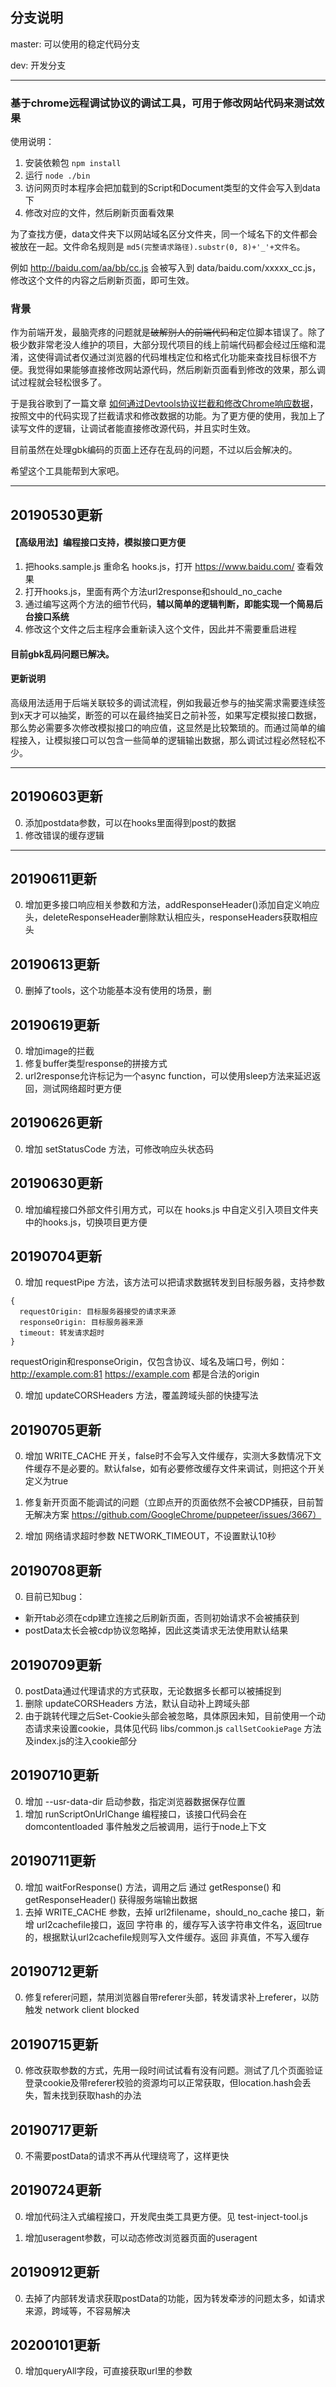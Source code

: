 ## 分支说明

master: 可以使用的稳定代码分支

dev: 开发分支

---

### 基于chrome远程调试协议的调试工具，可用于修改网站代码来测试效果

使用说明：
1. 安装依赖包 `npm install`
2. 运行 `node ./bin`
3. 访问网页时本程序会把加载到的Script和Document类型的文件会写入到data下
4. 修改对应的文件，然后刷新页面看效果

为了查找方便，data文件夹下以网站域名区分文件夹，同一个域名下的文件都会被放在一起。文件命名规则是 `md5(完整请求路径).substr(0, 8)+'_'+文件名`。

例如 http://baidu.com/aa/bb/cc.js 会被写入到 data/baidu.com/xxxxx_cc.js，修改这个文件的内容之后刷新页面，即可生效。

### 背景

作为前端开发，最脑壳疼的问题就是~~破解别人的前端代码和~~定位脚本错误了。除了极少数非常老没人维护的项目，大部分现代项目的线上前端代码都会经过压缩和混淆，这使得调试者仅通过浏览器的代码堆栈定位和格式化功能来查找目标很不方便。我觉得如果能够直接修改网站源代码，然后刷新页面看到修改的效果，那么调试过程就会轻松很多了。

于是我谷歌到了一篇文章 [如何通过Devtools协议拦截和修改Chrome响应数据](https://www.anquanke.com/post/id/160160)，按照文中的代码实现了拦截请求和修改数据的功能。为了更方便的使用，我加上了读写文件的逻辑，让调试者能直接修改源代码，并且实时生效。

目前虽然在处理gbk编码的页面上还存在乱码的问题，不过以后会解决的。

希望这个工具能帮到大家吧。

---

## 20190530更新

#### 【高级用法】编程接口支持，模拟接口更方便
1. 把hooks.sample.js 重命名 hooks.js，打开 https://www.baidu.com/ 查看效果
2. 打开hooks.js，里面有两个方法url2response和should_no_cache
3. 通过编写这两个方法的细节代码，**辅以简单的逻辑判断，即能实现一个简易后台接口系统**
4. 修改这个文件之后主程序会重新读入这个文件，因此并不需要重启进程


#### 目前gbk乱码问题已解决。

#### 更新说明

高级用法适用于后端关联较多的调试流程，例如我最近参与的抽奖需求需要连续签到x天才可以抽奖，断签的可以在最终抽奖日之前补签，如果写定模拟接口数据，那么势必需要多次修改模拟接口的响应值，这显然是比较繁琐的。而通过简单的编程接入，让模拟接口可以包含一些简单的逻辑输出数据，那么调试过程必然轻松不少。

---

## 20190603更新

0. 添加postdata参数，可以在hooks里面得到post的数据
0. 修改错误的缓存逻辑

---

## 20190611更新

0. 增加更多接口响应相关参数和方法，addResponseHeader()添加自定义响应头，deleteResponseHeader删除默认相应头，responseHeaders获取相应头

## 20190613更新

0. 删掉了tools，这个功能基本没有使用的场景，删

## 20190619更新

0. 增加image的拦截
0. 修复buffer类型response的拼接方式
0. url2response允许标记为一个async function，可以使用sleep方法来延迟返回，测试网络超时更方便

## 20190626更新

0. 增加 setStatusCode 方法，可修改响应头状态码

## 20190630更新

0. 增加编程接口外部文件引用方式，可以在 hooks.js 中自定义引入项目文件夹中的hooks.js，切换项目更方便

## 20190704更新

0. 增加 requestPipe 方法，该方法可以把请求数据转发到目标服务器，支持参数
```
{
  requestOrigin: 目标服务器接受的请求来源
  responseOrigin: 目标服务器来源
  timeout: 转发请求超时
}
```
requestOrigin和responseOrigin，仅包含协议、域名及端口号，例如：
http://example.com:81
https://example.com
都是合法的origin

0. 增加 updateCORSHeaders 方法，覆盖跨域头部的快捷写法

## 20190705更新

0. 增加 WRITE_CACHE 开关，false时不会写入文件缓存，实测大多数情况下文件缓存不是必要的。默认false，如有必要修改缓存文件来调试，则把这个开关定义为true

0. 修复新开页面不能调试的问题（立即点开的页面依然不会被CDP捕获，目前暂无解决方案 https://github.com/GoogleChrome/puppeteer/issues/3667）

0. 增加 网络请求超时参数 NETWORK_TIMEOUT，不设置默认10秒

## 20190708更新

0. 目前已知bug：
  - 新开tab必须在cdp建立连接之后刷新页面，否则初始请求不会被捕获到
  - postData太长会被cdp协议忽略掉，因此这类请求无法使用默认结果

## 20190709更新

0. postData通过代理请求的方式获取，无论数据多长都可以被捕捉到
0. 删除 updateCORSHeaders 方法，默认自动补上跨域头部
0. 由于跳转代理之后Set-Cookie头部会被忽略，具体原因未知，目前使用一个动态请求来设置cookie，具体见代码 libs/common.js `callSetCookiePage` 方法及index.js的注入cookie部分

## 20190710更新

0. 增加 --usr-data-dir 启动参数，指定浏览器数据保存位置
0. 增加 runScriptOnUrlChange 编程接口，该接口代码会在 domcontentloaded 事件触发之后被调用，运行于node上下文

## 20190711更新

0. 增加 waitForResponse() 方法，调用之后 通过 getResponse() 和 getResponseHeader() 获得服务端输出数据
0. 去掉 WRITE_CACHE 参数，去掉 url2filename，should_no_cache 接口，新增 url2cachefile接口，返回 字符串 的，缓存写入该字符串文件名，返回true的，根据默认url2cachefile规则写入文件缓存。返回 非真值，不写入缓存

## 20190712更新

0. 修复referer问题，禁用浏览器自带referer头部，转发请求补上referer，以防触发 network client blocked

## 20190715更新

0. 修改获取参数的方式，先用一段时间试试看有没有问题。测试了几个页面验证登录cookie及带referer校验的资源均可以正常获取，但location.hash会丢失，暂未找到获取hash的办法

## 20190717更新

0. 不需要postData的请求不再从代理绕弯了，这样更快

## 20190724更新

0. 增加代码注入式编程接口，开发爬虫类工具更方便。见 test-inject-tool.js

0. 增加useragent参数，可以动态修改浏览器页面的useragent

## 20190912更新

0. 去掉了内部转发请求获取postData的功能，因为转发牵涉的问题太多，如请求来源，跨域等，不容易解决

## 20200101更新

0. 增加queryAll字段，可直接获取url里的参数
